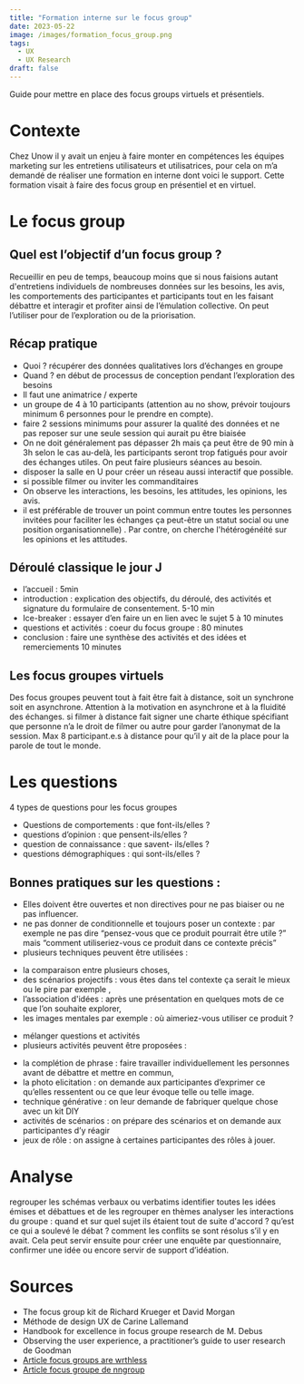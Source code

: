 ```yaml
---
title: "Formation interne sur le focus group"
date: 2023-05-22
image: /images/formation_focus_group.png
tags:
  - UX
  - UX Research 
draft: false
---
```


Guide pour mettre en place des focus groups virtuels et présentiels.
<!-- excerpt -->

# Contexte
Chez Unow il y avait un enjeu à faire monter en compétences les équipes marketing sur les entretiens utilisateurs et utilisatrices, pour cela on m’a demandé de réaliser une formation en interne dont voici le support. Cette formation visait à faire des focus group en présentiel et en virtuel.

# Le focus group

## Quel est l’objectif d’un focus group ?
Recueillir en peu de temps, beaucoup moins que si nous faisions autant d'entretiens individuels de nombreuses données sur les besoins, les avis, les comportements des participantes et participants tout en les faisant débattre et interagir et profiter ainsi de l’émulation collective.
On peut l’utiliser pour de l’exploration ou de la priorisation.

## Récap pratique 
* Quoi ? récupérer des données qualitatives lors d’échanges en groupe
* Quand ? en début de processus de conception pendant l’exploration des besoins
* Il faut une animatrice /  experte
* un groupe de 4 à 10  participants (attention au no show, prévoir toujours minimum 6 personnes pour le prendre en compte).
* faire 2 sessions minimums pour assurer la qualité des données et ne pas reposer sur une seule session qui aurait pu être biaisée
* On ne doit généralement pas dépasser 2h mais ça peut être de 90 min à 3h selon le cas au-delà, les participants seront trop fatigués pour avoir des échanges utiles.  On peut faire plusieurs séances au besoin.
* disposer la salle en U pour créer un réseau aussi interactif que possible.
* si possible filmer ou inviter les commanditaires
* On observe les interactions, les besoins, les attitudes, les opinions, les avis.
* il est préférable de trouver un point commun entre toutes les personnes invitées pour faciliter les échanges ça peut-être un statut social ou une position organisationnelle) . Par contre, on cherche l'hétérogénéité sur les opinions et les attitudes.

## Déroulé classique le jour J
* l’accueil : 5min
* introduction : explication des objectifs, du déroulé, des activités et signature du formulaire de consentement. 5-10 min
* Ice-breaker : essayer d’en faire un en lien avec le sujet 5 à 10 minutes
* questions et activités : coeur du focus groupe : 80 minutes
* conclusion : faire une synthèse des activités et des idées et remerciements 10 minutes

## Les focus groupes virtuels
Des focus groupes peuvent tout à fait être fait à distance, soit un synchrone soit en asynchrone. 
Attention à la motivation en asynchrone et à la fluidité des échanges. 
si filmer à distance fait signer une charte éthique spécifiant que personne n’a le droit de filmer ou autre pour garder l’anonymat de la session. 
Max 8 participant.e.s à distance pour qu’il y ait de la place pour la parole de tout le monde.

# Les questions 
4 types de questions pour les focus groupes
* Questions de comportements : que font-ils/elles ? 
* questions d’opinion : que pensent-ils/elles ?
* question de connaissance : que savent- ils/elles ?
* questions démographiques : qui sont-ils/elles ?

## Bonnes pratiques sur les questions : 
* Elles doivent être ouvertes et non directives pour ne pas biaiser ou ne pas influencer.
* ne pas donner de conditionnelle et toujours poser un contexte : par exemple ne pas dire “pensez-vous que ce produit pourrait être utile ?” mais “comment utiliseriez-vous ce produit dans ce contexte précis”
* plusieurs techniques peuvent être utilisées : 
- la comparaison entre plusieurs choses, 
- des scénarios projectifs : vous êtes dans tel contexte ça serait le mieux ou le pire par exemple , 
- l’association d'idées : après une présentation en quelques mots de ce que l’on souhaite explorer, 
- les images mentales par exemple : où aimeriez-vous utiliser ce produit ?
* mélanger questions et activités
* plusieurs activités peuvent être proposées : 
- la complétion de phrase : faire travailler individuellement les personnes avant de débattre et mettre en commun,	
- la photo elicitation : on demande aux participantes d’exprimer ce qu’elles ressentent ou ce que leur évoque telle ou telle image. 
- technique générative : on leur demande de fabriquer quelque chose avec un kit DIY
- activités de scénarios : on prépare des scénarios et on demande aux participantes d’y réagir
- jeux de rôle : on assigne à certaines participantes des rôles à jouer.

# Analyse  
regrouper les schémas verbaux ou verbatims
identifier toutes les idées émises et débattues et de les regrouper en thèmes
analyser les interactions du groupe : quand et sur quel sujet ils étaient tout de suite d'accord ? qu’est ce qui a soulevé le débat ? comment les conflits se sont résolus s’il y en avait.
Cela peut servir ensuite pour créer une enquête par questionnaire, confirmer une idée ou encore servir de support d’idéation.



# Sources 
* The focus group kit de Richard Krueger et David Morgan
* Méthode de design UX de Carine Lallemand
* Handbook for excellence in focus groupe research de M. Debus
* Observing the user experience, a practitioner’s guide to user research de Goodman
* [Article focus groups are wrthless](https://medium.com/mule-design/focus-groups-are-worthless-7d30891e58f1) 
* [Article focus groupe de nngroup](https://www.nngroup.com/articles/focus-groups/) 
